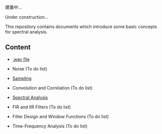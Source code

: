 建置中...

Under construction...

This repository contains documents which introduce some basic concepts for spectral analysis.

## Content

- [.wav file](https://nbviewer.jupyter.org/github/yeh8211TK/DSP/blob/master/WavFile.ipynb)

- Noise (To do list)

- [Sampling](https://nbviewer.jupyter.org/github/yeh8211TK/DSP/blob/master/Sampling.ipynb)

- Convolution and Correlation (To do list)

- [Spectral Analysis](https://nbviewer.jupyter.org/github/yeh8211TK/DSP/blob/master/Spectral%20analysis.ipynb)

- FIR and IIR Filters (To do list)

- Filter Design and Window Functions (To do list)

- Time-Frequency Analysis (To do list)
